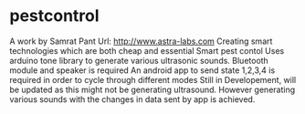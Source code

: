 # pestcontrol
A work by Samrat Pant 
Url: http://www.astra-labs.com
Creating smart technologies which are both cheap and essential
Smart pest contol
Uses arduino tone library to generate various ultrasonic sounds.
Bluetooth module and speaker is required
An android app to send state 1,2,3,4 is required in order to cycle through different modes
Still in Developement, will be updated as this might not be generating ultrasound. 
However generating various sounds with the changes in data sent by app is achieved.
